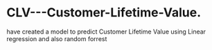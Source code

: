 # CLV---Customer-Lifetime-Value.
have created a model to predict Customer Lifetime Value using Linear regression and also random forrest
